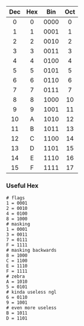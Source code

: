 
| Dec | Hex<br> | Bin  | Oct |
| :-: | :-----: | :--: | :-: |
|  0  |    0    | 0000 |  0  |
|  1  |    1    | 0001 |  1  |
|  2  |    2    | 0010 |  2  |
|  3  |    3    | 0011 |  3  |
|  4  |    4    | 0100 |  4  |
|  5  |    5    | 0101 |  5  |
|  6  |    6    | 0110 |  6  |
|  7  |    7    | 0111 |  7  |
|  8  |    8    | 1000 | 10  |
|  9  |    9    | 1001 | 11  |
| 10  |    A    | 1010 | 12  |
| 11  |    B    | 1011 | 13  |
| 12  |    C    | 1100 | 14  |
| 13  |    D    | 1101 | 15  |
| 14  |    E    | 1110 | 16  |
| 15  |    F    | 1111 | 17  |
### Useful Hex
```
# flags
1 = 0001
2 = 0010 
4 = 0100 
8 = 1000
# masking
1 = 0001
3 = 0011 
7 = 0111 
F = 1111
# masking backwards
8 = 1000
C = 1100
E = 1110
F = 1111
# zebra
A = 1010
5 = 0101
# kinda useless ngl
6 = 0110
9 = 1001
# even more useless
B = 1011
D = 1101
```
